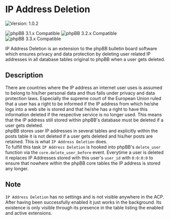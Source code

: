 # IP Address Deletion

![Version: 1.0.2](https://img.shields.io/badge/Version-1.0.2-green)  
   
![phpBB 3.1.x Compatible](https://img.shields.io/badge/phpBB-3.1.x%20Compatible-009BDF)
![phpBB 3.2.x Compatible](https://img.shields.io/badge/phpBB-3.2.x%20Compatible-009BDF)
![phpBB 3.3.x Compatible](https://img.shields.io/badge/phpBB-3.3.x%20Compatible-009BDF)  

IP Address Deletion is an extension to the phpBB bulletin board software which ensures privacy and data protection by deleting user related IP addresses in all database tables original to phpBB when a user gets deleted.

## Description
There are countries where the IP address an internet user uses is assumed to belong to his/her personal data and thus falls under privacy and data protection laws. Especially the supreme court of the European Union ruled that a user has a right to be informed if the IP address from which he/she logs into a web site is stored and that he/she has a right to have this information deleted if the respective service is no longer used. This means that the IP address still stored within phpBB's database must be deleted if a user gets deleted.  
phpBB stores user IP addresses in several tables and explicitly within the posts table it is not deleted if a user gets deleted and his/her posts are retained. This is what `IP Address Deletion` does.  
To fulfill this task `IP Address Deletion` is hooked into phpBB's `delete_user` function via the `core.delete_user_before` event. Everytime a user is deleted it replaces IP Addresses stored with this user's `user_id` with `0:0:0:0` to ensure that nowhere within the phpBB core tables the IP address is stored any longer.

## Note
`IP Address Deletion` has no settings and is not visible anywhere in the ACP. After having been successfully enabled it just works in the background. Its existence is only visible through its presence in the table listing the enabled and active extensions.
